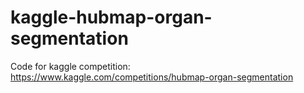 # kaggle-hubmap-organ-segmentation
Code for kaggle competition: https://www.kaggle.com/competitions/hubmap-organ-segmentation
